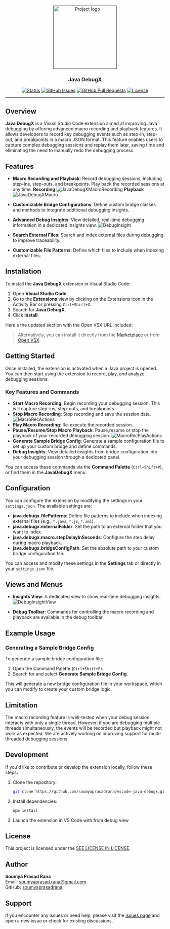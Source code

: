 <p align="center">
  <a href="" rel="noopener">
 <img width=200px height=200px src="media/vscode-java-debugx.gif" alt="Project logo"></a>
</p>

<h3 align="center"> <b>Java DebugX</b> </h3>

<div align="center">

[![Status](https://img.shields.io/badge/status-active-success.svg)]()
[![GitHub Issues](https://img.shields.io/github/issues/soumyaprasadrana/vscode-java-debugx.svg)](https://github.com/soumyaprasadrana/vscode-java-debugx/issues)
[![GitHub Pull Requests](https://img.shields.io/github/issues-pr/soumyaprasadrana/vscode-java-debugx.svg)](https://github.com/soumyaprasadrana/vscode-java-debugx/pulls)
[![License](https://img.shields.io/badge/license-MIT-blue.svg)](/LICENSE)
</div>

---


## Overview

**Java DebugX** is a Visual Studio Code extension aimed at improving Java debugging by offering advanced macro recording and playback features. It allows developers to record key debugging events such as step-in, step-out, and breakpoints in a macro JSON format. This feature enables users to capture complex debugging sessions and replay them later, saving time and eliminating the need to manually redo the debugging process.


## Features

- **Macro Recording and Playback**: Record debugging sessions, including step-ins, step-outs, and breakpoints. Play back the recorded sessions at any time.
 **Recording**
![JavaDebugXMacroRecording](/media/vscode-java-debugx-macro-recording.gif)
 **Playback**
![JavaDebugXMacro](/media/vscode-java-debugx-play-macro.gif)

- **Customizable Bridge Configurations**: Define custom bridge classes and methods to integrate additional debugging insights.
- **Advanced Debug Insights**: View detailed, real-time debugging information in a dedicated Insights view.
![DebugInsight](/media/vscode-java-debugx-bridge.gif)

- **Search External Files**: Search and index external files during debugging to improve traceability.
- **Customizable File Patterns**: Define which files to include when indexing external files.




## Installation

To install the **Java DebugX** extension in Visual Studio Code:

1. Open **Visual Studio Code**.
2. Go to the **Extensions** view by clicking on the Extensions icon in the Activity Bar or pressing `Ctrl+Shift+X`.
3. Search for **Java DebugX**.
4. Click **Install**.

Here's the updated section with the Open VSX URL included:

> Alternatively, you can install it directly from the [Marketplace](https://marketplace.visualstudio.com/items?itemName=soumyaprasadrana.vscode-java-debugx) or from [Open VSX](https://open-vsx.org/extension/soumyaprasadrana/vscode-java-debugx).

## Getting Started

Once installed, the extension is activated when a Java project is opened. You can then start using the extension to record, play, and analyze debugging sessions.

### Key Features and Commands

- **Start Macro Recording**: Begin recording your debugging session. This will capture step-ins, step-outs, and breakpoints.
- **Stop Macro Recording**: Stop recording and save the session data.
![MacroRecActions](/media/vscode-java-debugx-macro-start-stop.gif)
- **Play Macro Recording**: Re-execute the recorded session.
- **Pause/Resume/Stop Macro Playback**: Pause,resume or stop the playback of your recorded debugging session.
![MacroRecPlayActions](/media/vscode-java-debugx-play-macro-action-buttons.gif)
- **Generate Sample Bridge Config**: Generate a sample configuration file to set up your custom bridge and define commands.
- **Debug Insights**: View detailed insights from bridge configuration into your debugging session through a dedicated panel.

You can access these commands via the **Command Palette** (`Ctrl+Shift+P`), or find them in the **JavaDebugX** menu.


## Configuration

You can configure the extension by modifying the settings in your `settings.json`. The available settings are:

- **java.debugx.filePatterns**: Define file patterns to include when indexing external files (e.g., `*.java`, `*.js`, `*.xml`).
- **java.debugx.externalFolder**: Set the path to an external folder that you want to index.
- **java.debugx.macro.stepDelayInSeconds**: Configure the step delay during macro playback.
- **java.debugx.bridgeConfigPath**: Set the absolute path to your custom bridge configuration file.

You can access and modify these settings in the **Settings** tab or directly in your `settings.json` file.

## Views and Menus

- **Insights View**: A dedicated view to show real-time debugging insights.
![DebugInsightView](/media/vscode-java-debugx-bridge-insights.gif)

- **Debug Toolbar**: Commands for controlling the macro recording and playback are available in the debug toolbar.

## Example Usage

### Generating a Sample Bridge Config

To generate a sample bridge configuration file:

1. Open the Command Palette (`Ctrl+Shift+P`).
2. Search for and select **Generate Sample Bridge Config**.

This will generate a new bridge configuration file in your workspace, which you can modify to create your custom bridge logic.



## Limitation

The macro recording feature is well-tested when your debug session interacts with only a single thread. However, if you are debugging multiple threads simultaneously, the events will be recorded but playback might not work as expected. We are actively working on improving support for multi-threaded debugging sessions.

## Development

If you'd like to contribute or develop the extension locally, follow these steps:

1. Clone the repository:
   ```bash
   git clone https://github.com/soumyaprasadrana/vscode-java-debugx.git
   ```
2. Install dependencies:
   ```bash
   npm install
   ```
3. Launch the extension in VS Code with from debug view

## License

This project is licensed under the [SEE LICENSE IN LICENSE](LICENSE).

## Author

**Soumya Prasad Rana**  
Email: soumyaprasad.rana@gmail.com  
GitHub: [soumyaprasadrana](https://github.com/soumyaprasadrana)

## Support

If you encounter any issues or need help, please visit the [issues page](https://github.com/soumyaprasadrana/vscode-java-debugx/issues) and open a new issue or check for existing discussions.

